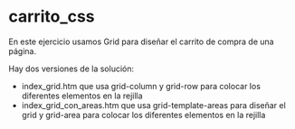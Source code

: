 # carrito_css
En este ejercicio usamos Grid para diseñar el carrito de compra de una página.

Hay dos versiones de la solución:
- index_grid.htm que usa grid-column y grid-row para colocar los diferentes elementos en la rejilla
- index_grid_con_areas.htm que usa grid-template-areas para diseñar el grid y grid-area para colocar los diferentes elementos en la rejilla
